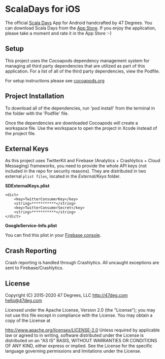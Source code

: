 # ScalaDays for iOS
The official [Scala Days](http://www.scaladays.org) App for Android handcrafted by 47 Degrees. You can download Scala Days from the [App Store](https://itunes.apple.com/us/app/scaladays/id883566471?mt=8 ). If you enjoy the application, please take a moment and rate it in the App Store  :-)

## Setup

This project uses the Cocoapods dependency management system for managing all third party dependencies that are utilized as part of this application. For a list of all of the third party dependencies, view the Podfile.

For setup instructions please see  [cocoapods.org](http://cocoapods.org/)

## Project Installation

To download all of the dependencies, run 'pod install' from the terminal in the folder with the 'Podfile' file.

Once the dependencies are downloaded Cocoapods will create a workspace file. Use the workspace to open the project in Xcode instead of the project file.

## External Keys

As this project uses TwitterKit and Firebase (Analytics + Crashlytics + Cloud Messaging) frameworks, you need to provide the whole API keys (not included in the repo for security reasons). They are distributed in two external `plist files`, located in the *External/Keys* folder.

**SDExternalKeys.plist**

	<dict>
		<key>TwitterConsumerKey</key>
		<string>***********</string>
		<key>TwitterConsumerSecret</key>
		<string>***********</string>
	</dict>

**GoogleService-Info.plist**

You can find this plist in your [Firebase console](https://firebase.google.com/).

## Crash Reporting

Crash reporting is handled through Crashlytics. All uncaught exceptions are sent to Firebase/Crashlytics.

## License
Copyright (C) 2015-2020 47 Degrees, LLC http://47deg.com hello@47deg.com

Licensed under the Apache License, Version 2.0 (the "License"); you may not use this file except in compliance with the License. You may obtain a copy of the License at

http://www.apache.org/licenses/LICENSE-2.0 Unless required by applicable law or agreed to in writing, software distributed under the License is distributed on an "AS IS" BASIS, WITHOUT WARRANTIES OR CONDITIONS OF ANY KIND, either express or implied. See the License for the specific language governing permissions and limitations under the License.

